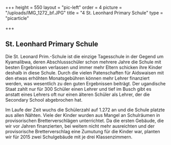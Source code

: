 +++
height = 550
layout = "pic-left"
order = 4
picture = "/uploads/IMG_1272_bf.JPG"
title = "4 St. Leonhard Primary Schule"
type = "picarticle"

+++
## St. Leonhard Primary Schule

Die St. Leonard Prim.-Schule ist die einzige Tagesschule in der Gegend um Kyamalibwa, deren Abschlussschüler schon mehrere Jahre die Schule mit besten Ergebnissen verlassen und immer mehr Eltern schicken ihre Kinder deshalb in diese Schule. Durch die vielen Patenschaften für Aidswaisen mit den etwas erhöhten Monatsgebühren können mehr Lehrer finanziert werden, was wesentlich zu den guten Ergebnissen beiträgt. Der ugandische Staat zahlt nur für 300 Schüler einen Lehrer und tief im Busch gibt es anstatt eines Lehrers oft nur einen älteren Schüler als Lehrer, der die Secondary School abgebrochen hat.

Im Laufe der Zeit wuchs die Schülerzahl auf 1.272 an und die Schule platzte aus allen Nähten. Viele der Kinder wurden aus Mangel an Schulräumen in provisorischen Bretterverschlägen unterrichtet. Da die ersten Gebäude, die wir vor Jahren finanzierten, bei weitem nicht mehr ausreichten und der provisorische Bretterverschlag eine Zumutung für die Kinder war, planten wir für 2015 zwei Schulgebäude mit je drei Klassenzimmern.